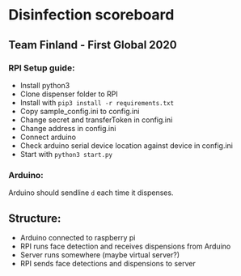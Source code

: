 # Disinfection scoreboard
## Team Finland - First Global 2020

### RPI Setup guide:
* Install python3
* Clone dispenser folder to RPI
* Install with `pip3 install -r requirements.txt`
* Copy sample_config.ini to config.ini
* Change secret and transferToken in config.ini
* Change address in config.ini
* Connect arduino
* Check arduino serial device location against device in config.ini
* Start with `python3 start.py`

### Arduino:
Arduino should sendline `d` each time it dispenses.

## Structure:
* Arduino connected to raspberry pi
* RPI runs face detection and receives dispensions from Arduino
* Server runs somewhere (maybe virtual server?)
* RPI sends face detections and dispensions to server